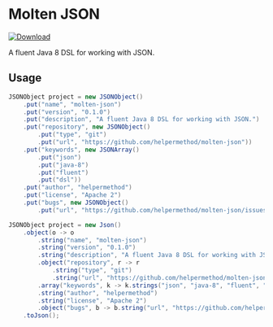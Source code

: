 # Molten JSON

[![Download](https://api.bintray.com/packages/helpermethod/maven/molten-json/images/download.svg) ](https://bintray.com/helpermethod/maven/molten-json/_latestVersion)

A fluent Java 8 DSL for working with JSON.

## Usage

```java
JSONObject project = new JSONObject()
    .put("name", "molten-json")
    .put("version", "0.1.0")
    .put("description", "A fluent Java 8 DSL for working with JSON.")
    .put("repository", new JSONObject()
        .put("type", "git")
        .put("url", "https://github.com/helpermethod/molten-json"))
    .put("keywords", new JSONArray()
        .put("json")
        .put("java-8")
        .put("fluent")
        .put("dsl"))
    .put("author", "helpermethod")
    .put("license", "Apache 2")
    .put("bugs", new JSONObject()
        .put("url", "https://github.com/helpermethod/molten-json/issues"));
```

```java
JSONObject project = new Json()
    .object(o -> o
        .string("name", "molten-json")
        .string("version", "0.1.0")
        .string("description", "A fluent Java 8 DSL for working with JSON.")
        .object("repository", r -> r
            .string("type", "git")
            .string("url", "https://github.com/helpermethod/molten-json"))
        .array("keywords", k -> k.strings("json", "java-8", "fluent", "dsl"))
        .string("author", "helpermethod")
        .string("license", "Apache 2")
        .object("bugs", b -> b.string("url", "https://github.com/helpermethod/molten-json/issues")))
    .toJson();
```
